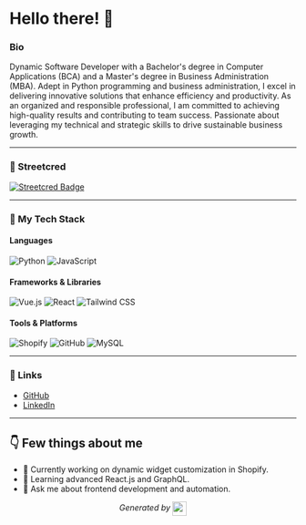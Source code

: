 # Hello there! 👋

### Bio  
Dynamic Software Developer with a Bachelor's degree in Computer Applications (BCA) and a Master's degree in Business Administration (MBA). Adept in Python programming and business administration, I excel in delivering innovative solutions that enhance efficiency and productivity. As an organized and responsible professional, I am committed to achieving high-quality results and contributing to team success. Passionate about leveraging my technical and strategic skills to drive sustainable business growth.

---

### 🌟 Streetcred  
<a href="https://www.tublian.com/profile/M-Premnath?ss=true"><img src="https://rd3ps1doua.execute-api.us-east-1.amazonaws.com/dev/ft/profile/streetcred/badge/M-Premnath?type=without_score" alt="Streetcred Badge"></a>

---

### 🚀 My Tech Stack  

#### Languages  
<p>
  <img src="https://img.shields.io/badge/Python-3776AB?style=for-the-badge&logo=python&logoColor=white" alt="Python" />
  <img src="https://img.shields.io/badge/JavaScript-F7DF1E?style=for-the-badge&logo=javascript&logoColor=black" alt="JavaScript" />
</p>

#### Frameworks & Libraries  
<p>
  <img src="https://img.shields.io/badge/Vue.js-35495E?style=for-the-badge&logo=vue.js&logoColor=4FC08D" alt="Vue.js" />
  <img src="https://img.shields.io/badge/React-20232A?style=for-the-badge&logo=react&logoColor=61DAFB" alt="React" />
  <img src="https://img.shields.io/badge/Tailwind%20CSS-06B6D4?style=for-the-badge&logo=tailwindcss&logoColor=white" alt="Tailwind CSS" />
</p>

#### Tools & Platforms  
<p>
  <img src="https://img.shields.io/badge/Shopify-7AB55C?style=for-the-badge&logo=shopify&logoColor=white" alt="Shopify" />
  <img src="https://img.shields.io/badge/GitHub-181717?style=for-the-badge&logo=github&logoColor=white" alt="GitHub" />
  <img src="https://img.shields.io/badge/MySQL-4479A1?style=for-the-badge&logo=mysql&logoColor=white" alt="MySQL" />
</p>

---


### 🔗 Links  
- [GitHub](https://github.com/M-Premnath)  
- [LinkedIn](https://www.linkedin.com/in/premnath-m)

---

## 👇 Few things about me  
- 🔭 Currently working on dynamic widget customization in Shopify.  
- 🌱 Learning advanced React.js and GraphQL.  
- 💬 Ask me about frontend development and automation.  

<p align="center">  
<i>Generated by <a href="https://www.tublian.com/"><img src="https://tublian-newsletter-assets.s3.amazonaws.com/just-logo.png" width="25" style="vertical-align: middle"/></i>  
</p>  
